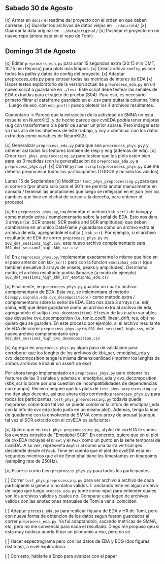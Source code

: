 Sabado 30 de Agosto
--------------------
[x] Armar en `docs/` el readme del proyecto con el orden en que deben correrse.
[x] Guardar los archivos de datos viejos en `../data/old/`
[x] Guardar la data originar en `../data/original/`
[x] Pushear el proyecto en un nuevo repo (ahora esta en el repo de Tomi)

Domingo 31 de Agosto
--------------------
[x] Editar `preprocess_eda.py` para usar 15 segundos extra (20:15 min DMT, 10:15 min Reposo) para plots más limpios.
[x] Crear archivo `config.py` con todos los paths y datos de config del proyecto.
[x] Adaptar preprocess_eda.py para extraer todas las metricas de 
interes de EDA
[x] Hacer testeo exploratorio de la version actual de `preprocess_eda.py` en un nuevo script a guardarse en `./test`.
Este script debe testear las señales de EDA extraidas para el sujeto de prueba (S04). Para eso, es necesario primero  filtrar el dataframe guardado en el .csv para quitar la columna ´time´. Luego de eso, con `eda_plot()` puedo plotear los 4 archivos resultantes.

Comentario -> Parece que la extracción de la actividad de SMNA no esta resuelta en NueroKit2, y de hecho parece que cvxEDA podria tener mejoras (e.g con transformers o a partir de sumar un prior sparse. Pero indagar esto va mas alla de los objetivos de este trabajo, y voy a continuar con los datos extraidos como variables de NeuroKit2).

[x] Generalizar `preprocess_eda.py` para que sea `preprocess_phys.py`y
y obtener asi todos los features tambien de resp y ecg (ademas de eda).
[x] Crear `test_phys_preprocessing.py` para testear que los plots esten bien para las 3 medidas (con la generalizacion de `preprocess_eda.py` a `preprocess_phys.py`).
[x] Correr `python scripts/preprocess_phys.py` que me deberia preprocesar todos los particiapantes (TODOS y no solo los validos).

Lunes 15 de Septiembre
[x] Modificar `test_phys_preprocessing.py`para que al correrlo (por ahora solo para el S01) me permita anotar manualmente en consola / terminal las anotaciones que luego se reflejaran en el json (ver los cambios que hice en el chat de cursor a la derecha, para entener el proceso).


[x] En `preprocess_phys.py`, implementar el metodo `kbk_scr()` de biosppy como metodo extra / complementario sobre la señal de EDA. Esto nos dara 3 arrays (i.e. SCR onsets, SCR peaks and SCR amplitudes) que deben combinarse en un unico DataFrame y guardarse como un archivo extra al archivo de eda, agregandole el sufijo (`_kbk_scr`). Por ejemplo, si el archivo resultante de EDA de correr `preprocess_phys.py` es `S02_dmt_session2_high.csv`, este nuevo archivo complementario sera  `S02_dmt_session2_high_kbk_scr.csv`

[x]  En `preprocess_phys.py`, implementar exactamente lo mismo que hice en el paso anterior con `kbk_scr()` pero con la funcion `emotiphai_eda()` (que tambien devuelve 3 arrays de onsets, peaks y amplitudes). Del mismo modo, el archivo resultante podria llamarse (a modo de ejemplo) `S02_dmt_session2_high_kbk_scr_emotiphai_eda.csv`


[x] Finalmente,  en `preprocess_phys.py` guardar un cuarto archivo complementario de EDA. Esta vez, se imlementara el metodo `biosppy.signals.eda.cvx_decomposition()` como metodo extra / complementario sobre la señal de EDA. Esto nos dara 3 arrays (i.e. edr, smna, edl) que debe guardarse como un archivo extra al archivo de eda, agregandole el sufijo (`_cvx_decomposition`). El resto de las cuatro variables que devuelve cvx_decomposition (i.e. tonic_coeff, linear_drift, res, obj) no quiero qeu se guarden. En este proceso por ejemplo, si el archivo resultante de EDA de correr `preprocess_phys.py` es `S02_dmt_session2_high.csv`, este nuevo archivo complementario sera  `S02_dmt_session2_high_cvx_decomposition.csv`

[x] Agregar en `preprocess_phys.py` algun paso de validacion para corroborar que los lenghts de los archivos de kbk_scr, emotiphai_eda y cvx_decomposition tenga la misma dimensioanlidad (imprimir los lenghts de ambos archivos e incluir un assert de eso)

Por ahora tengo implementado en `preprocess_phys.py` para obtener los features de las 3 señales y ademas el emotiphai_eda y cvx_decomposition (kbk_scr lo borre por una cuestion de incompatibilidades de dependencias con numpu).
Recien chequee que los plots de `test_phys_preprocessing.py` me dan algo decente, asi que ahora dejo corriendo `preprocess_phys.py` para todos los participantes. `test_phys_preprocessing.py` todavia puede mejorarse, sobre todo tal vez se puede combinar la infom de emotiphai_eda con la info de cvx eda (todo junto en un mismo plot).
Ademas, tengo la idae de quedarme con la envolvente de SMNA como proxy de arousal (aunque tal vez el SCR extraido con el cxvEDA es suficiente)

[x] Quiero que en `test_phys_preprocessing.py`, al plot de cvxEDA le sumes los eventos extraido de "Emotiphai SCR". En concreto, quiero que en el plot de cvxEDA incluyas el `Onset` y el `Peak` como un punto en la serie temporal de cvxEDA. A su vez, representa `Amplitud` como una barra vertical qeu desciende desde el `Peak`. Tene en cuenta que el plot de cvxEDA esta en segundos mientras que el de Emotiphai tiene los timestamps en timepoints (sampling rate de 250Hz).

[x] Fijare si corrio bien `preprocess_phys.py` para todos los participantes


[ ]  Correr `test_phys_preprocessing.py` para ver archivo a archivo de cada participante si genera o no datos validos. Ir anotando este en algun archivo de logeo que luego `process_eda.py` tome como input para entender cuales son los archivos validos y cuales no. Comparar este logeo de archivos validos con las anotaciones manuales de Tomi a ver si coinciden

[ ] Adaptar `process_eda.py` para replicar figuara de EDA y HR de Tomi, pero con nueva forma de obtencion de los datos segun fueron guardados al correr `preprocess_eda.py`. Ya fui adaptandolo, sacando metricas de SMNA, etc, pero no me convencio para nada el resultado. Diego me propuso qeu si esta muy ruidoso puedo fitear un pilonomio a eso, pero no se.

[ ] Hacer espectrograma pero con los datos de EDA y ECG (dos figuras distitnas), a nivel exploratorio.

[ ] Con esto, hablarle a Enzo para avanzar con el paper